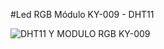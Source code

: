 #Led RGB Módulo KY-009 - DHT11


![DHT11 Y MODULO RGB KY-009](https://user-images.githubusercontent.com/106613946/224571448-5feec984-6e0f-4280-801c-31de9ffa052c.png)
